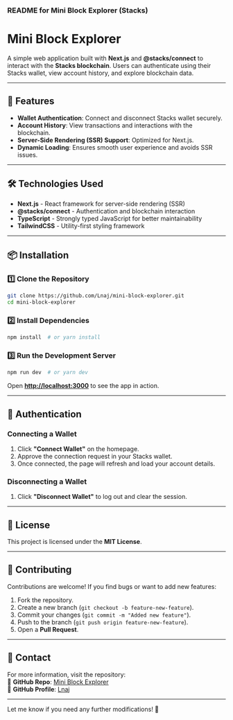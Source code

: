 ### **README for Mini Block Explorer (Stacks)**

# **Mini Block Explorer**
A simple web application built with **Next.js** and **@stacks/connect** to interact with the **Stacks blockchain**. Users can authenticate using their Stacks wallet, view account history, and explore blockchain data.

---

## **🚀 Features**
- **Wallet Authentication**: Connect and disconnect Stacks wallet securely.
- **Account History**: View transactions and interactions with the blockchain.
- **Server-Side Rendering (SSR) Support**: Optimized for Next.js.
- **Dynamic Loading**: Ensures smooth user experience and avoids SSR issues.

---

## **🛠️ Technologies Used**
- **Next.js** - React framework for server-side rendering (SSR)
- **@stacks/connect** - Authentication and blockchain interaction
- **TypeScript** - Strongly typed JavaScript for better maintainability
- **TailwindCSS** - Utility-first styling framework

---

## **📦 Installation**
### **1️⃣ Clone the Repository**
```sh
git clone https://github.com/Lnaj/mini-block-explorer.git
cd mini-block-explorer
```

### **2️⃣ Install Dependencies**
```sh
npm install  # or yarn install
```

### **3️⃣ Run the Development Server**
```sh
npm run dev  # or yarn dev
```
Open **[http://localhost:3000](http://localhost:3000)** to see the app in action.

---

## **🔑 Authentication**
### **Connecting a Wallet**
1. Click **"Connect Wallet"** on the homepage.
2. Approve the connection request in your Stacks wallet.
3. Once connected, the page will refresh and load your account details.

### **Disconnecting a Wallet**
1. Click **"Disconnect Wallet"** to log out and clear the session.

---

## **📜 License**
This project is licensed under the **MIT License**.

---

## **🤝 Contributing**
Contributions are welcome! If you find bugs or want to add new features:
1. Fork the repository.
2. Create a new branch (`git checkout -b feature-new-feature`).
3. Commit your changes (`git commit -m "Added new feature"`).
4. Push to the branch (`git push origin feature-new-feature`).
5. Open a **Pull Request**.

---

## **📧 Contact**
For more information, visit the repository:  
🔗 **GitHub Repo**: [Mini Block Explorer](https://github.com/Lnaj/mini-block-explorer)  
👤 **GitHub Profile**: [Lnaj](https://github.com/Lnaj)

---

Let me know if you need any further modifications! 🚀
